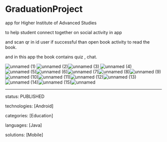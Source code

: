 # GraduationProject
app for Higher Institute of Advanced Studies 

to help student connect together on social activity in app

and scan qr in id user if successful than open book activity to read the book.

and in this app the book contains quiz , chat.

![unnamed (1)](https://user-images.githubusercontent.com/29871113/69908338-daf7b600-13ef-11ea-83c1-9786ee1cd50e.png)
![unnamed (2)](https://user-images.githubusercontent.com/29871113/69908339-daf7b600-13ef-11ea-9f73-cb42442a4bfe.png)![unnamed (3)](https://user-images.githubusercontent.com/29871113/69908340-daf7b600-13ef-11ea-8513-24857fa9d070.png)   ![unnamed (4)](https://user-images.githubusercontent.com/29871113/69908341-db904c80-13ef-11ea-9dee-5bf97fcef516.png)   ![unnamed (5)](https://user-images.githubusercontent.com/29871113/69908342-db904c80-13ef-11ea-96f4-ecd0bc398277.png)![unnamed (6)](https://user-images.githubusercontent.com/29871113/69908343-dc28e300-13ef-11ea-89ab-f9c023d3be33.png)![unnamed (7)](https://user-images.githubusercontent.com/29871113/69908344-dc28e300-13ef-11ea-81f9-5a4e17d336ef.png)![unnamed (8)](https://user-images.githubusercontent.com/29871113/69908345-dcc17980-13ef-11ea-85d8-fd95d8e82aaf.png)![unnamed (9)](https://user-images.githubusercontent.com/29871113/69908346-dcc17980-13ef-11ea-84c7-b91ab09cc72d.png)![unnamed (10)](https://user-images.githubusercontent.com/29871113/69908347-dcc17980-13ef-11ea-941f-6e32894a9679.png)![unnamed (11)](https://user-images.githubusercontent.com/29871113/69908348-dd5a1000-13ef-11ea-915b-c6b5d93b4569.png)![unnamed (12)](https://user-images.githubusercontent.com/29871113/69908349-dd5a1000-13ef-11ea-9c06-1b395709cfdd.png)![unnamed (13)](https://user-images.githubusercontent.com/29871113/69908350-dd5a1000-13ef-11ea-9dab-0762e870e841.png)![unnamed (14)](https://user-images.githubusercontent.com/29871113/69908351-ddf2a680-13ef-11ea-8434-144b1174af50.png)![unnamed (15)](https://user-images.githubusercontent.com/29871113/69908352-ddf2a680-13ef-11ea-9055-231f5f92dbc1.png)![unnamed](https://user-images.githubusercontent.com/29871113/69908353-ddf2a680-13ef-11ea-8b4f-21d45eb27fb7.png)


---
status:       PUBLISHED 

technologies: [Android] 

categories:   [Education] 

languages:    [Java] 

solutions:    [Mobile] 

 

 
